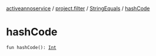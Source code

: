 [activeannoservice](../../index.md) / [project.filter](../index.md) / [StringEquals](index.md) / [hashCode](./hash-code.md)

# hashCode

`fun hashCode(): `[`Int`](https://kotlinlang.org/api/latest/jvm/stdlib/kotlin/-int/index.html)